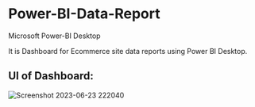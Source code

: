 # Power-BI-Data-Report

Microsoft Power-BI Desktop 

It is Dashboard for Ecommerce site data reports using Power BI Desktop. 

## UI of Dashboard:

![Screenshot 2023-06-23 222040](https://github.com/rohanmr/Power-BI-Data-Report/assets/122428641/fc077a7a-9481-4df2-b5e8-aeb9ef3dd435)
